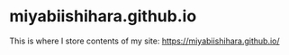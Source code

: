 # miyabiishihara.github.io

This is where I store contents of my site: https://miyabiishihara.github.io/ 

